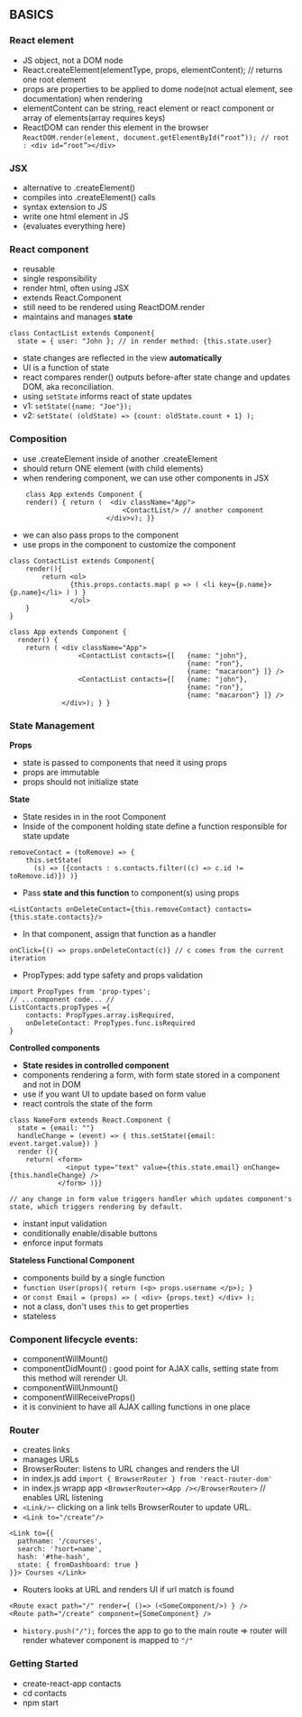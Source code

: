 ## BASICS

### React element

- JS object, not a DOM node
- React.createElement(elementType, props, elementContent); // returns one root element
- props are properties to be applied to dome node(not actual element, see documentation) when rendering
- elementContent can be string, react element or react component or array of elements(array requires keys)
- ReactDOM can render this element in the browser
    ```ReactDOM.render(element, document.getElementById(“root”)); // root : <div id=“root”></div>```

### JSX

- alternative to .createElement()
- compiles into .createElement() calls
- syntax extension to JS
- write one html element in JS
- {evaluates everything here}

### React component

- reusable
- single responsibility
- render html, often using JSX
- extends React.Component
- still need to be rendered using ReactDOM.render
- maintains and manages **state**
```
class ContactList extends Component{
  state = { user: "John }; // in render method: {this.state.user} 
```
- state changes are reflected in the view **automatically**
- UI is a function of state
- react compares render() outputs before-after state change and updates DOM, aka reconciliation.
- using `setState` informs react of state updates
- v1: `setState({name: "Joe"});`
- v2: `setState( (oldState) => {count: oldState.count + 1} );`

### Composition

- use .createElement inside of another .createElement
- should return ONE element (with child elements)
- when rendering component, we can use other components in JSX
```
    class App extends Component {
    render() { return (  <div className="App">
                 	  		<ContactList/> // another component
      			        </div>v); }}
```
- we can also pass props to the component
- use props in the component to customize the component

```
class ContactList extends Component{
    render(){
        return <ol>
               {this.props.contacts.map( p => ( <li key={p.name}> {p.name}</li> ) ) }
               </ol>
    }
}

class App extends Component {
  render() {
    return ( <div className="App">
                 <ContactList contacts={[   {name: "john"},
                                            {name: "ron"},
                                            {name: "macaroon"} ]} />
                 <ContactList contacts={[   {name: "john"},
                                            {name: "ron"},
                                            {name: "macaroon"} ]} />
             </div>); } }
```


### State Management

**Props**
- state is passed to components that need it using props
- props are immutable
- props should not initialize state

**State**
- State resides in in the root Component
- Inside of the component holding state define a function responsible for state update
```
removeContact = (toRemove) => {
    this.setState(
      (s) => ({contacts : s.contacts.filter((c) => c.id != toRemove.id)}) )}
```
- Pass **state and this function** to component(s) using props
```
<ListContacts onDeleteContact={this.removeContact} contacts={this.state.contacts}/>
```
- In that component, assign that function as a handler
```
onClick={() => props.onDeleteContact(c)} // c comes from the current iteration
```
- PropTypes: add type safety and props validation
```
import PropTypes from 'prop-types'; 
// ...component code... //
ListContacts.propTypes ={ 
    contacts: PropTypes.array.isRequired,
    onDeleteContact: PropTypes.func.isRequired
}
```

**Controlled components**

- **State resides in controlled component**
- components rendering a form, with form state stored in a component and not in DOM
- use if you want UI to update based on form value
- react controls the state of the form
```
class NameForm extends React.Component {
  state = {email: ""}
  handleChange = (event) => { this.setState({email: event.target.value}) } 
  render (){ 
    return( <form>
              <input type="text" value={this.state.email} onChange={this.handleChange} /> 
            </form> )}}
            
// any change in form value triggers handler which updates component's state, which triggers rendering by default.
```
- instant input validation
- conditionally enable/disable buttons
- enforce input formats

**Stateless Functional Component**
- components build by a single function
- `function User(props){ return (<p> props.username </p>); }`
- or `const Email = (props) => ( <div> {props.text} </div> );`
- not a class, don't uses `this` to get properties
- stateless


### Component lifecycle events:

- componentWillMount()
- componentDidMount() : good point for AJAX calls, setting state from this method will rerender UI.
- componentWillUnmount()
- componentWillReceiveProps()
- it is convinient to have all AJAX calling functions in one place

### Router
- creates links
- manages URLs
- BrowserRouter: listens to URL changes and renders the UI
- in index.js add `import { BrowserRouter } from 'react-router-dom'`
- in index.js wrapp app `<BrowserRouter><App /></BrowserRouter>` // enables URL listening
- `<Link/>`- clicking on a link tells BrowserRouter to update URL.
- `<Link to="/create"/>`
```
<Link to={{
  pathname: '/courses',
  search: '?sort=name',
  hash: '#the-hash',
  state: { fromDashboard: true }
}}> Courses </Link>
```
- Routers looks at URL and renders UI if url match is found
```
<Route exact path="/" render={ ()=> (<SomeComponent/>) } />
<Route path="/create" component={SomeComponent} />
```
- `history.push("/");` forces the app to go to the main route => router will render whatever component is mapped to `"/"`

### Getting Started
- create-react-app contacts
- cd contacts
- npm start

